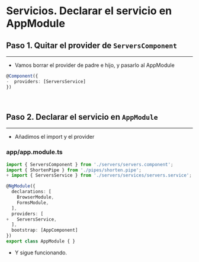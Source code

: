 # Servicios. Declarar el servicio en AppModule

## Paso 1. Quitar el provider de `ServersComponent`
---
- Vamos borrar el provider de padre e hijo, y pasarlo al AppModule
``` ts
@Component({
-  providers: [ServersService]
})
```
<br>

## Paso 2. Declarar el servicio en `AppModule`
---
- Añadimos el import y el provider
### app/app.module.ts
``` ts
import { ServersComponent } from './servers/servers.component';
import { ShortenPipe } from './pipes/shorten.pipe';
+ import { ServersService } from './servers/services/servers.service';

@NgModule({
  declarations: [
    BrowserModule,
    FormsModule,
  ],
  providers: [
+   ServersService,
  ],
  bootstrap: [AppComponent]
})
export class AppModule { }

```
- Y sigue funcionando.
